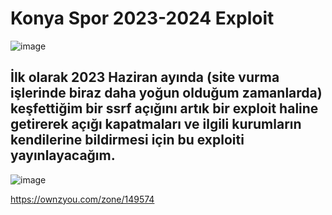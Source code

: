 # Konya Spor 2023-2024 Exploit
![image](https://github.com/user-attachments/assets/ef33987d-117e-4a88-8dd0-5d897b9d5c05)

## İlk olarak 2023 Haziran ayında (site vurma işlerinde biraz daha yoğun olduğum zamanlarda) keşfettiğim bir ssrf açığını artık bir exploit haline getirerek açığı kapatmaları ve ilgili kurumların kendilerine bildirmesi için bu exploiti yayınlayacağım.

![image](https://github.com/user-attachments/assets/000a1a56-2dc3-4011-a9d8-347fa3b71f01)


https://ownzyou.com/zone/149574




